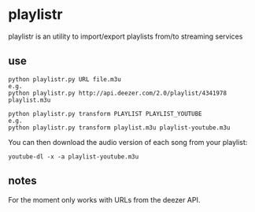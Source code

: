 playlistr
=========

playlistr is an utility to import/export playlists from/to streaming services

use
---

    python playlistr.py URL file.m3u
    e.g.
    python playlistr.py http://api.deezer.com/2.0/playlist/4341978 playlist.m3u

    python playlistr.py transform PLAYLIST PLAYLIST_YOUTUBE
    e.g.
    python playlistr.py transform playlist.m3u playlist-youtube.m3u

You can then download the audio version of each song from your playlist:
    
    youtube-dl -x -a playlist-youtube.m3u

notes
-----

For the moment only works with URLs from the deezer API.

